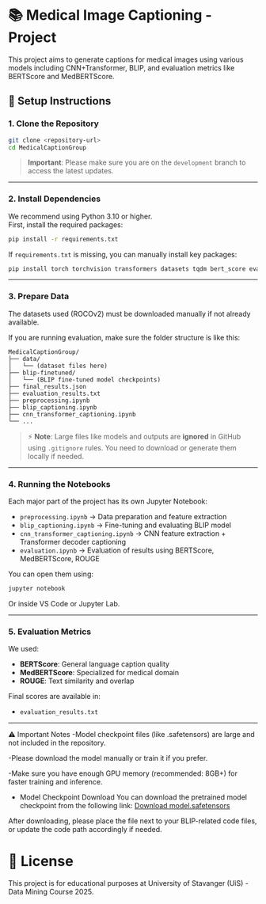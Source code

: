 # 📚 Medical Image Captioning - Project

This project aims to generate captions for medical images using various models including CNN+Transformer, BLIP, and evaluation metrics like BERTScore and MedBERTScore.

## 🚀 Setup Instructions

### 1. Clone the Repository

```bash
git clone <repository-url>
cd MedicalCaptionGroup
```

> **Important**: Please make sure you are on the `development` branch to access the latest updates.

---

### 2. Install Dependencies

We recommend using Python 3.10 or higher.  
First, install the required packages:

```bash
pip install -r requirements.txt
```

If `requirements.txt` is missing, you can manually install key packages:

```bash
pip install torch torchvision transformers datasets tqdm bert_score evaluate rouge_score
```

---

### 3. Prepare Data

The datasets used (ROCOv2) must be downloaded manually if not already available.

If you are running evaluation, make sure the folder structure is like this:

```
MedicalCaptionGroup/
├── data/
│   └── (dataset files here)
├── blip-finetuned/
│   └── (BLIP fine-tuned model checkpoints)
├── final_results.json
├── evaluation_results.txt
├── preprocessing.ipynb
├── blip_captioning.ipynb
├── cnn_transformer_captioning.ipynb
└── ...
```

> ⚡ **Note**: Large files like models and outputs are **ignored** in GitHub using `.gitignore` rules. You need to download or generate them locally if needed.

---

### 4. Running the Notebooks

Each major part of the project has its own Jupyter Notebook:

- `preprocessing.ipynb` → Data preparation and feature extraction
- `blip_captioning.ipynb` → Fine-tuning and evaluating BLIP model
- `cnn_transformer_captioning.ipynb` → CNN feature extraction + Transformer decoder captioning
- `evaluation.ipynb` → Evaluation of results using BERTScore, MedBERTScore, ROUGE

You can open them using:

```bash
jupyter notebook
```

Or inside VS Code or Jupyter Lab.

---

### 5. Evaluation Metrics

We used:

- **BERTScore**: General language caption quality
- **MedBERTScore**: Specialized for medical domain
- **ROUGE**: Text similarity and overlap

Final scores are available in:

- `evaluation_results.txt`

---

⚠️ Important Notes
-Model checkpoint files (like .safetensors) are large and not included in the repository.

-Please download the model manually or train it if you prefer.

-Make sure you have enough GPU memory (recommended: 8GB+) for faster training and inference.

- Model Checkpoint Download
You can download the pretrained model checkpoint from the following link:
[Download model.safetensors](https://drive.google.com/file/d/16tVF6YRXLbiMFVj1uVrwK8dGPBUS2fSp/view?usp=drive_link)

After downloading, please place the file next to your BLIP-related code files, or update the code path accordingly if needed.



# 📄 License

This project is for educational purposes at University of Stavanger (UiS) - Data Mining Course 2025.